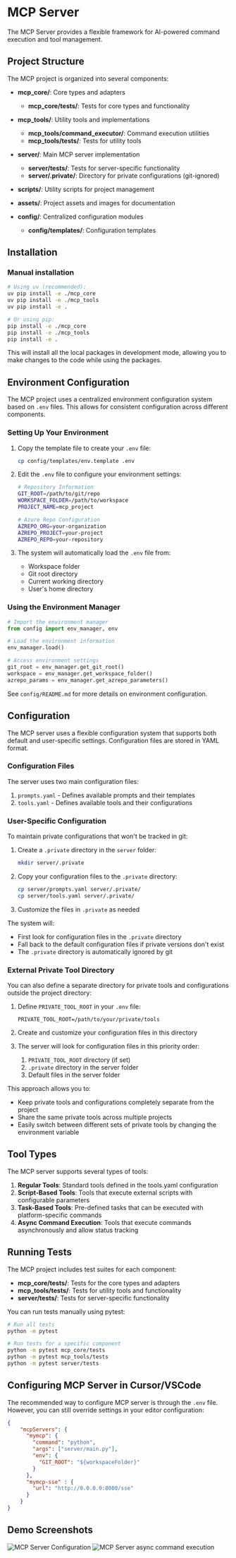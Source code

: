 # MCP Server

The MCP Server provides a flexible framework for AI-powered command execution and tool management.

## Project Structure

The MCP project is organized into several components:

- **mcp_core/**: Core types and adapters
  - **mcp_core/tests/**: Tests for core types and functionality
  
- **mcp_tools/**: Utility tools and implementations
  - **mcp_tools/command_executor/**: Command execution utilities
  - **mcp_tools/tests/**: Tests for utility tools

- **server/**: Main MCP server implementation
  - **server/tests/**: Tests for server-specific functionality
  - **server/.private/**: Directory for private configurations (git-ignored)

- **scripts/**: Utility scripts for project management

- **assets/**: Project assets and images for documentation

- **config/**: Centralized configuration modules
  - **config/templates/**: Configuration templates

## Installation

### Manual installation

```bash
# Using uv (recommended):
uv pip install -e ./mcp_core
uv pip install -e ./mcp_tools
uv pip install -e .

# Or using pip:
pip install -e ./mcp_core
pip install -e ./mcp_tools
pip install -e .
```

This will install all the local packages in development mode, allowing you to make changes to the code while using the packages.

## Environment Configuration

The MCP project uses a centralized environment configuration system based on `.env` files. This allows for consistent configuration across different components.

### Setting Up Your Environment

1. Copy the template file to create your `.env` file:
   ```bash
   cp config/templates/env.template .env
   ```

2. Edit the `.env` file to configure your environment settings:
   ```bash
   # Repository Information
   GIT_ROOT=/path/to/git/repo
   WORKSPACE_FOLDER=/path/to/workspace
   PROJECT_NAME=mcp_project
   
   # Azure Repo Configuration
   AZREPO_ORG=your-organization
   AZREPO_PROJECT=your-project
   AZREPO_REPO=your-repository
   ```

3. The system will automatically load the `.env` file from:
   - Workspace folder
   - Git root directory
   - Current working directory
   - User's home directory

### Using the Environment Manager

```python
# Import the environment manager
from config import env_manager, env

# Load the environment information
env_manager.load()

# Access environment settings
git_root = env_manager.get_git_root()
workspace = env_manager.get_workspace_folder()
azrepo_params = env_manager.get_azrepo_parameters()
```

See `config/README.md` for more details on environment configuration.

## Configuration 

The MCP server uses a flexible configuration system that supports both default and user-specific settings. Configuration files are stored in YAML format.

### Configuration Files

The server uses two main configuration files:

1. `prompts.yaml` - Defines available prompts and their templates
2. `tools.yaml` - Defines available tools and their configurations

### User-Specific Configuration

To maintain private configurations that won't be tracked in git:

1. Create a `.private` directory in the `server` folder:
   ```bash
   mkdir server/.private
   ```

2. Copy your configuration files to the `.private` directory:
   ```bash
   cp server/prompts.yaml server/.private/
   cp server/tools.yaml server/.private/
   ```

3. Customize the files in `.private` as needed

The system will:
- First look for configuration files in the `.private` directory
- Fall back to the default configuration files if private versions don't exist
- The `.private` directory is automatically ignored by git

### External Private Tool Directory

You can also define a separate directory for private tools and configurations outside the project directory:

1. Define `PRIVATE_TOOL_ROOT` in your `.env` file:
   ```
   PRIVATE_TOOL_ROOT=/path/to/your/private/tools
   ```

2. Create and customize your configuration files in this directory

3. The server will look for configuration files in this priority order:
   1. `PRIVATE_TOOL_ROOT` directory (if set)
   2. `.private` directory in the server folder
   3. Default files in the server folder

This approach allows you to:
- Keep private tools and configurations completely separate from the project
- Share the same private tools across multiple projects
- Easily switch between different sets of private tools by changing the environment variable

## Tool Types

The MCP server supports several types of tools:

1. **Regular Tools**: Standard tools defined in the tools.yaml configuration
2. **Script-Based Tools**: Tools that execute external scripts with configurable parameters
3. **Task-Based Tools**: Pre-defined tasks that can be executed with platform-specific commands
4. **Async Command Execution**: Tools that execute commands asynchronously and allow status tracking

## Running Tests

The MCP project includes test suites for each component:

- **mcp_core/tests/**: Tests for the core types and adapters
- **mcp_tools/tests/**: Tests for utility tools and functionality
- **server/tests/**: Tests for server-specific functionality

You can run tests manually using pytest:

```bash
# Run all tests
python -m pytest

# Run tests for a specific component
python -m pytest mcp_core/tests
python -m pytest mcp_tools/tests
python -m pytest server/tests
```

## Configuring MCP Server in Cursor/VSCode

The recommended way to configure MCP server is through the `.env` file. However, you can still override settings in your editor configuration:

```json
{
    "mcpServers": {
      "mymcp": {
        "command": "python",
        "args": ["server/main.py"],
        "env": {
          "GIT_ROOT": "${workspaceFolder}"
        }
      },
      "mymcp-sse" : {
        "url": "http://0.0.0.0:8000/sse"
      }
    }
}
```

## Demo Screenshots

![MCP Server Configuration](assets/mcp-server.png)
![MCP Server async command execution](assets/mcp-async-command.png)